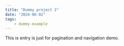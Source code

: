 ```yaml
---
title: "Dummy project 2"
date: "2024-06-02"
tags:
    - dummy-example
---
```


This is entry is just for pagination and navigation demo.